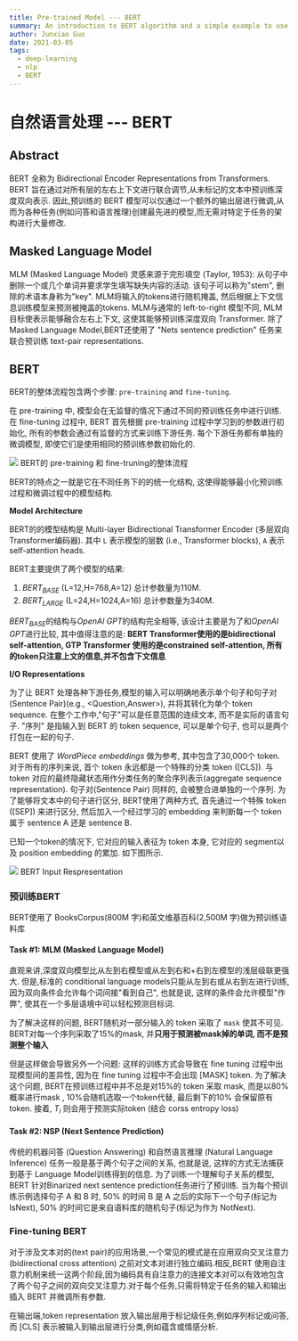 ```yaml
---
title: Pre-trained Model --- BERT
summary: An introduction to BERT algorithm and a simple example to use this model
author: Junxiao Guo
date: 2021-03-05
tags:
  - deep-learning
  - nlp
  - BERT
---
```



# 自然语言处理 --- BERT

## Abstract

BERT 全称为 Bidirectional Encoder Representations from Transformers. BERT 旨在通过对所有层的左右上下文进行联合调节,从未标记的文本中预训练深度双向表示. 因此,预训练的 BERT 模型可以仅通过一个额外的输出层进行微调,从而为各种任务(例如问答和语言推理)创建最先进的模型,而无需对特定于任务的架构进行大量修改.

## Masked Language Model

MLM (Masked Language Model) 灵感来源于完形填空 (Taylor, 1953): 从句子中删除一个或几个单词并要求学生填写缺失内容的活动. 该句子可以称为"stem", 删除的术语本身称为"key". MLM将输入的tokens进行随机掩盖, 然后根据上下文信息训练模型来预测被掩盖的tokens. MLM与通常的 left-to-right 模型不同, MLM 目标使表示能够融合左右上下文, 这使其能够预训练深度双向 Transformer. 除了Masked Language Model,BERT还使用了 "Nets sentence prediction" 任务来联合预训练 text-pair representations.

## BERT

BERT的整体流程包含两个步骤: `pre-training` and `fine-tuning`.

在 pre-training 中, 模型会在无监督的情况下通过不同的预训练任务中进行训练. 在 fine-tuning 过程中, BERT 首先根据 pre-training 过程中学习到的参数进行初始化, 所有的参数会通过有监督的方式来训练下游任务. 每个下游任务都有单独的微调模型, 即使它们是使用相同的预训练参数初始化的.

<img src='https://bbs-img.huaweicloud.com/blogs/img/paperfig-1.PNG'>
BERT的 pre-training 和 fine-truning的整体流程

BERT的特点之一就是它在不同任务下的的统一化结构, 这使得能够最小化预训练过程和微调过程中的模型结构.

**Model Architecture**

BERT的的模型结构是 Multi-layer Bidirectional Transformer Encoder (多层双向Transformer编码器). 其中 `L` 表示模型的层数 (i.e., Transformer blocks), `A` 表示self-attention heads.

BERT主要提供了两个模型的结果:

1. $BERT_{BASE}$ (L=12,H=768,A=12) 总计参数量为110M.
2. $BERT_{LARGE}$ (L=24,H=1024,A=16) 总计参数量为340M.

$BERT_{BASE}$的结构与*OpenAI GPT*的结构完全相等, 该设计主要是为了和*OpenAI GPT*进行比较, 其中值得注意的是: **BERT Transformer使用的是bidirectional self-attention, GTP Transformer 使用的是constrained self-attention, 所有的token只注意上文的信息,并不包含下文信息**

**I/O Representations**

为了让 BERT 处理各种下游任务,模型的输入可以明确地表示单个句子和句子对(Sentence Pair)(e.g.,  <Question,Answer>), 并将其转化为单个 token sequence. 在整个工作中,"句子"可以是任意范围的连续文本, 而不是实际的语言句子. "序列" 是指输入到 BERT 的 token sequence, 可以是单个句子, 也可以是两个打包在一起的句子.

BERT 使用了 *WordPiece embeddings* 做为参考, 其中包含了30,000个 token. 对于所有的序列来说, 首个 token 永远都是一个特殊的分类 token ([CLS]). 与 token 对应的最终隐藏状态用作分类任务的聚合序列表示(aggregate sequence representation). 句子对(Sentence Pair) 同样的, 会被整合进单独的一个序列. 为了能够将文本中的句子进行区分, BERT使用了两种方式, 首先通过一个特殊 token ([SEP]) 来进行区分, 然后加入一个经过学习的 embedding 来判断每一个 token 属于 sentence A 还是 sentence B.

已知一个token的情况下, 它对应的输入表征为 token 本身, 它对应的 segment以及 position embedding 的累加. 如下图所示.

![](https://bbs-img.huaweicloud.com/blogs/img/paperfig-2.PNG)
BERT Input Respresentation

### 预训练BERT

BERT使用了 BooksCorpus(800M 字)和英文维基百科(2,500M 字)做为预训练语料库

#### Task #1: MLM (Masked Language Model)

直观来讲,深度双向模型比从左到右模型或从左到右和+右到左模型的浅层级联更强大. 但是,标准的 conditional language models只能从左到右或从右到左进行训练, 因为双向条件会允许每个词间接"看到自己", 也就是说, 这样的条件会允许模型"作弊", 使其在一个多层语境中可以轻松预测目标词.

为了解决这样的问题, BERT随机对一部分输入的 token 采取了 `mask` 使其不可见. BERT对每一个序列采取了15%的mask, 并**只用于预测被mask掉的单词, 而不是预测整个输入**

但是这样做会导致另外一个问题: 这样的训练方式会导致在 fine tuning 过程中出现模型间的差异性, 因为在 fine tuning 过程中不会出现  [MASK] token. 为了解决这个问题, BERT在预训练过程中并不总是对15%的 token 采取 mask, 而是以80%概率进行mask , 10%会随机选取一个token代替, 最后剩下的10% 会保留原有token. 接着, $T_i$ 则会用于预测实际token (结合 corss entropy loss)

#### Task #2: NSP (Next Sentence Prediction)

传统的机器问答 (Question Answering) 和自然语言推理 (Natural Language Inference) 任务一般是基于两个句子之间的关系, 也就是说, 这样的方式无法捕获到基于 Language Model训练得到的信息. 为了训练一个理解句子关系的模型, BERT 针对Binarized next sentence prediction任务进行了预训练. 当为每个预训练示例选择句子 A 和 B 时, 50% 的时间 B 是 A 之后的实际下一个句子(标记为 IsNext), 50% 的时间它是来自语料库的随机句子(标记为作为 NotNext).

### Fine-tuning BERT

对于涉及文本对的(text pair)的应用场景,一个常见的模式是在应用双向交叉注意力 (bidirectional cross attention) 之前对文本对进行独立编码.相反,BERT 使用自注意力机制来统一这两个阶段,因为编码具有自注意力的连接文本对可以有效地包含了两个句子之间的双向交叉注意力.对于每个任务,只需将特定于任务的输入和输出插入 BERT 并微调所有参数.

在输出端,token representation 放入输出层用于标记级任务,例如序列标记或问答,而 [CLS] 表示被输入到输出层进行分类,例如蕴含或情感分析.
